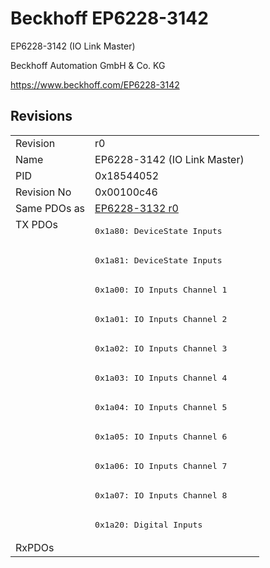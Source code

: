 # Beckhoff EP6228-3142

EP6228-3142 (IO Link Master)

Beckhoff Automation GmbH & Co. KG

https://www.beckhoff.com/EP6228-3142

## Revisions
<table>
<tr >
<td>Revision</td>
<td>r0</td>
</tr>
<tr >
<td>Name</td>
<td>EP6228-3142 (IO Link Master)</td>
</tr>
<tr >
<td>PID</td>
<td>0x18544052</td>
</tr>
<tr >
<td>Revision No</td>
<td>0x00100c46</td>
</tr>
<tr >
<td>Same PDOs as</td>
<td><a href="EP6228-3132">EP6228-3132 r0</a></td>
</tr>
<tr class="txpdo">
<td rowspan=11 valign=top>TX PDOs</td>
<td><pre>0x1a80: DeviceState Inputs</pre></td>
<td></td>
</tr>
<tr class="txpdo">
<td><pre>0x1a81: DeviceState Inputs</pre></td>
</tr>
<tr class="txpdo">
<td><pre>0x1a00: IO Inputs Channel 1</pre></td>
</tr>
<tr class="txpdo">
<td><pre>0x1a01: IO Inputs Channel 2</pre></td>
</tr>
<tr class="txpdo">
<td><pre>0x1a02: IO Inputs Channel 3</pre></td>
</tr>
<tr class="txpdo">
<td><pre>0x1a03: IO Inputs Channel 4</pre></td>
</tr>
<tr class="txpdo">
<td><pre>0x1a04: IO Inputs Channel 5</pre></td>
</tr>
<tr class="txpdo">
<td><pre>0x1a05: IO Inputs Channel 6</pre></td>
</tr>
<tr class="txpdo">
<td><pre>0x1a06: IO Inputs Channel 7</pre></td>
</tr>
<tr class="txpdo">
<td><pre>0x1a07: IO Inputs Channel 8</pre></td>
</tr>
<tr class="txpdo">
<td><pre>0x1a20: Digital Inputs</pre></td>
</tr>
<tr >
<td>RxPDOs</td>
<td></td>
</tr>
</table>
